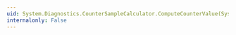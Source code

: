 ```yaml
---
uid: System.Diagnostics.CounterSampleCalculator.ComputeCounterValue(System.Diagnostics.CounterSample,System.Diagnostics.CounterSample)
internalonly: False
---
```

